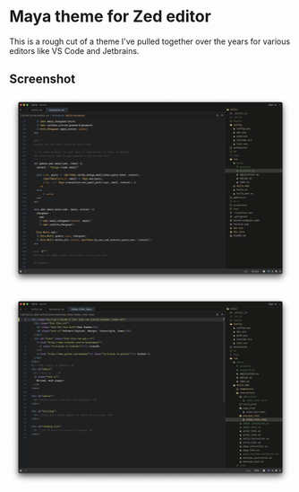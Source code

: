 # Maya theme for Zed editor

This is a rough cut of a theme I've pulled together over the years for various
editors like VS Code and Jetbrains.

## Screenshot

![Elixir code](./screenshots/elixir.png)

![Elixir HEEX code](./screenshots/heex.png)
